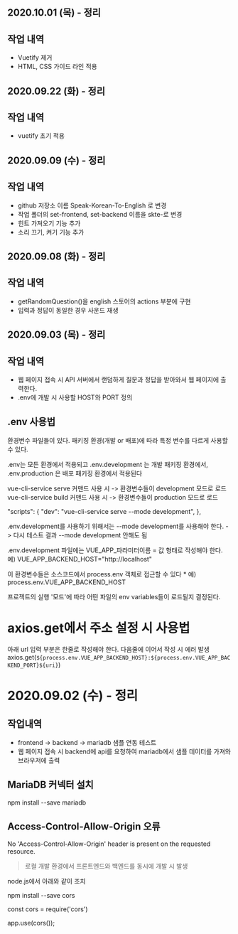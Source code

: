 ## 2020.10.01 (목) - 정리
## 작업 내역
- Vuetify 제거
- HTML, CSS 가이드 라인 적용

## 2020.09.22 (화) - 정리
## 작업 내역
- vuetify 초기 적용

## 2020.09.09 (수) - 정리
## 작업 내역
- github 저장소 이름 Speak-Korean-To-English 로 변경
- 작업 폴더의 set-frontend, set-backend 이름을 skte-로 변경
- 힌트 가져오기 기능 추가
- 소리 끄기, 켜기 기능 추가

## 2020.09.08 (화) - 정리
## 작업 내역
- getRandomQuestion()을 english 스토어의 actions 부분에 구현
- 입력과 정답이 동일한 경우 사운드 재생

## 2020.09.03 (목) - 정리
## 작업 내역
- 웹 페이지 접속 시 API 서버에서 랜덤하게 질문과 정답을 받아와서 웹 페이지에 출력한다.
- .env에 개발 시 사용할 HOST와 PORT 정의

## .env 사용법
환경변수 파일들이 있다.
패키징 환경(개발 or 배포)에 따라 특정 변수를 다르게 사용할 수 있다.

.env는 모든 환경에서 적용되고
.env.development 는 개발 패키징 환경에서,
.env.production 은 배포 패키징 환경에서 적용된다

vue-cli-service serve 커맨드 사용 시 -> 환경변수들이 development 모드로 로드
vue-cli-service build 커맨드 사용 시 -> 환경변수들이 production 모드로 로드

  "scripts": {
    "dev": "vue-cli-service serve --mode development",
  },

.env.development를 사용하기 위해서는 --mode development를 사용해야 한다.
-> 다시 테스트 결과 --mode development 안해도 됨

.env.development 파일에는 VUE_APP_파라미터이름 = 값 형태로 작성해야 한다.
예)
VUE_APP_BACKEND_HOST="http://localhost"

이 환경변수들은 소스코드에서 process.env 객체로 접근할 수 있다 *
예)
process.env.VUE_APP_BACKEND_HOST

프로젝트의 실행 '모드'에 따라 어떤 파일의 env variables들이 로드될지 결정된다.

# axios.get에서 주소 설정 시 사용법
아래 url 입력 부분은 한줄로 작성해야 한다. 다음줄에 이어서 작성 시 에러 발생
axios.get(`${process.env.VUE_APP_BACKEND_HOST}:${process.env.VUE_APP_BACKEND_PORT}${uri}`)


# 2020.09.02 (수) - 정리
## 작업내역
- frontend -> backend -> mariadb 샘플 연동 테스트
- 웹 페이지 접속 시 backend에 api를 요청하여 mariadb에서 샘플 데이터를 가져와 브라우저에 출력

## MariaDB 커넥터 설치
npm install --save mariadb

## Access-Control-Allow-Origin 오류
No 'Access-Control-Allow-Origin' header is present on the requested resource.
> 로컬 개발 환경에서 프론트엔드와 백엔드를 동시에 개발 시 발생

node.js에서 아래와 같이 조치

npm install --save cors

const cors = require('cors')

app.use(cors());
